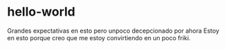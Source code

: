 # hello-world
Grandes expectativas en esto pero unpoco decepcionado por ahora
Estoy en esto porque creo que me estoy convirtiendo en un poco friki.
